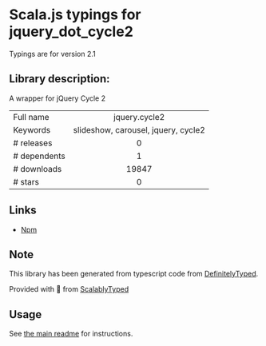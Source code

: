 
# Scala.js typings for jquery_dot_cycle2

Typings are for version 2.1

## Library description:
A wrapper for jQuery Cycle 2

|                    |                 |
| ------------------ | :-------------: |
| Full name          | jquery.cycle2 |
| Keywords           | slideshow, carousel, jquery, cycle2 |
| # releases         | 0 |
| # dependents       | 1 |
| # downloads        | 19847 |
| # stars            | 0 |

## Links
- [Npm](https://www.npmjs.com/package/jquery.cycle2)
    


## Note
This library has been generated from typescript code from [DefinitelyTyped](https://definitelytyped.org).

Provided with :purple_heart: from [ScalablyTyped](https://github.com/oyvindberg/ScalablyTyped)

## Usage
See [the main readme](../../readme.md) for instructions.


